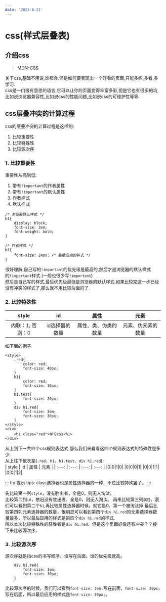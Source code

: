 ```yaml
---
date: '2023-8-21'
---
```

# css(样式层叠表)
## 介绍css
> [MDN-CSS](https://developer.mozilla.org/zh-CN/docs/Web/CSS)

关于css,基础不用说,谁都会.但是如何要表现出一个好看的页面,只能多练,多看,多学习.  
css是一门很有意思的语言,它可以让你的页面变得丰富多彩,但是它也有很多的坑,比如说浏览器兼容性,比如说css的性能问题,比如说css的可维护性等等.
## css层叠冲突的计算过程
css的层叠冲突的计算过程是这样的:
1. 比较重要性
2. 比较特殊性
3. 比较源次序

### 1. 比较重要性
重要性从高到低:
1. 带有`!important`的作者属性
2. 带有`!important`的默认属性
3. 作者样式
4. 默认样式

```css{4}
/* 浏览器默认样式 */
h1{
    display: block;
    font-size: 2em;
    font-weight: bold;
}
```
```css{3}
/* 作者样式 */
h1{
    font-size: 24px; /* 最后应用的样式 */
}
```
很好理解,自己写的`!important`的优先级是最高的,然后才是浏览器的默认样式的`!important`样式.(一般也很少写`!important`)  
然后是自己写的样式,最后优先级最低是浏览器的默认样式.如果比较完这一步已经没有冲突的样式了,那么就不用比较后面的了.

### 2. 比较特殊性
| style | id | 属性 | 元素 |
| :---: | :---: | :---: | :---: |
| 内联：1; 否则：0 | id选择器的数量 | 属性、类、伪类的数量 | 元素、伪元素的数量 |

如下面的例子
```html{4,8,11,14-15}
<style>
    .red{
        color: red;
        font-size: 40px;
    }
    h1{
        color: red;
        font-size: 16px;
    }
    h1.test{
        font-size: 20px;
    }
    div h1.red{
        font-size: 3em;
        font-size: 30px;
    }
</style>
<div>
    <h1 class="red">学习css<h1>
</div>
```

从上到下一共四个css规则表达式,那么我们来看看这四个规则表达式的特殊性是多少.  
从上往下依次是(`.red`、`h1`、`h1.test`、`div h1.red`):  
| style | id | 属性 | 元素 |
| :---: | :---: | :---: | :---: |
|0|0|1|0|
|0|0|0|1|
|0|0|1|1|
|0|0|1|2|

::: tip 提示
tips: class选择器也是属性选择器的一种，不过比较特殊罢了。
:::

先比较第一列`style`，没有胜出者，全是0，则无人淘汰。  
比较第二列`id`，依旧没有胜出者，全是0，则无人淘汰。
再来比较第三列`属性`，我们可以看到第二个`h1`,再比较属性选择器时候，就它是0，第一个被淘汰掉
最后比较第四列元素选择器的数量，很明显可以看到第四个`div h1.red`的元素选择器数量最多，所以最后应用的样式是第四个`div h1.red`的样式.  
所以本次比较特殊性的获胜者是`div h1.red`。但是这个里面好像还有冲突？？接下来比较源次序。

### 3. 比较源次序
源次序就是指css的书写顺序，谁写在后面，谁的优先级就高。
```css{3}
    div h1.red{
        font-size: 3em;
        font-size: 30px;
    }
```
比较源次序的时候，我们可以看到`font-size: 3em;`写在前面，`font-size: 30px;`写在后面，所以最后应用的样式是`font-size: 30px;`。